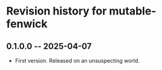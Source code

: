 # Revision history for mutable-fenwick

## 0.1.0.0 -- 2025-04-07

* First version. Released on an unsuspecting world.
